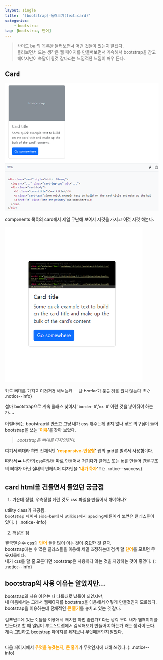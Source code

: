 ```yaml
---
layout: single
title:  "[bootstrap]-둘러보기(feat:card)"
categories:
    - bootstrap
tag: [bootstrap, 단어]
---
```


> 사이드 bar의 목록을 둘러보면서 어떤 것들이 있는지 알겠다.<BR>
둘러보면서 드는 생각은 웹 페이지를 만들어보면서 계속해서 bootstrap을 참고해야지만이 숙달이 될것 같다라는 느낌적인 느낌이 매우 든다. 

## Card

![bootstrap](/assets/images/html/bootstrap/230709-07.PNG)

components 목록의 card에서 제일 무난해 보여서 저것을 가지고 이것 저것 해본다.



![bootstrap](/assets/images/html/bootstrap/230709-08.PNG)

카드 뼈대를 가지고 이것저것 해보는데 ... 난 border가 둥근 것을 원치 않는다.!!!
{: .notice--info}

설마 bootstrap으로 계속 클래스 찾아서 '<code>border-0</code>','<code>mx-0</code>' 이런 것을 넣어줘야 하는가.... 
<BR>
<BR>
이럴바에는 bootstrap을 안쓰고 그냥 내가 css 해주는게 맞지 않나 싶은 의구심이 들어 bootstrap을 쓰는 '<strong style='color:orange'>이유</strong>'를 찾아 보았다.


> *bootstrap은 뼈대를 디자인한다.*

여기서 뼈대라 하면 전체적인 '<strong style='color:orange'>responsive-반응형</strong>' 웹의 grid를 빌려서 사용함이다. 

따라서 :arrow_right: 나만의 css파일을 따로 만들어서 거기다가 클래스 또는 id를 만들어 건물구조의 뼈대가 아닌 실내의 인테리어 디자인을 '<strong style='color:orange'>내가 하자</strong>' :exclamation: 
{: .notice--success}

## card html을 건들면서 들었던 궁금점

1. 가운데 정렬, 우측정렬 이런 것도 css 파일을 만들어서 해야하나? 

utility class가 제공됨.
<BR>
bootstrap 페이지 side-bar에서 utilities에서 spacing에 들어가 보면은 클래스들이 있다.
{: .notice--info}

2. 깨달은 점

결국엔 순수 css의 <strong style='color:orange'>단어</strong> 들을 많이 아는 것이 중요한 것 같다. <BR>
bootstrap에는 수 많은 클래스들을 이용해 세밀 조정하는데 검색 할 <strong style='color:orange'>단어</strong>를 모르면 무용지물이다.
<BR> 내가 css를 할 줄 모른다면 bootstrap은 사용하지 않는 것을 지양하는 것이 좋겠다.
{: .notice--info}


## bootstrap의 사용 이유는 알았지만...

bootstrap의 사용 이유는 내 나름대로 납득이 되었지만, 
<BR>
내 마음에서는 그래서 웹페이지를 bootstrap을 이용해서 어떻게 만들것인지 모르겠다. 
<BR>
bootstrap을 이용하는데 전체적인 <strong style='color:orange'>큰 줄기</strong>를 놓치고 있는 것 같다.
<BR>
<BR>
컴포넌트에 있는 것들을 이용해서 배치만 하면 끝인가? 라는 생각 부터 내가 웹페이지를 만든다고 할 때 일일이 부트스트랩에서 검색해보며 만들어야 하는가 라는 생각이 든다.
계속 고민하고 bootstrap 페이지를 뒤져보니 무엇때문인지 알았다. 
<BR>
<BR>

다음 페이지에서 <strong style='color:orange'>무엇을 놓쳤는지</strong>, <strong style='color:orange'>큰 줄기</strong>가 무엇인지에 대해 쓰겠다.
{: .notice--info}